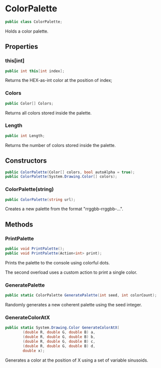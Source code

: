﻿# ColorPalette

```C#
public class ColorPalette;
```

Holds a color palette.

## Properties

### this[int]

```C#
public int this[int index];
```

Returns the HEX-as-int color at the position of index;

### Colors

```C#
public Color[] Colors;
```

Returns all colors stored inside the palette.

### Length

```C#
public int Length;
```

Returns the number of colors stored inside the palette.

## Constructors

```C#
public ColorPalette(Color[] colors, bool autoAlpha = true);
public ColorPalette(System.Drawing.Color[] colors);
```

### ColorPalette(string)

```C#
public ColorPalette(string url);
```

Creates a new palette from the format "rrggbb-rrggbb-...".

## Methods

### PrintPalette

```C#
public void PrintPalette();
public void PrintPalette(Action<int> print);
```

Prints the palette to the console using colorful dots.

The second overload uses a custom action to print a single color.

### GeneratePalette

```C#
public static ColorPalette GeneratePalette(int seed, int colorCount);
```

Randomly generates a new coherent palette using the seed integer.

### GenerateColorAtX

```C#
public static System.Drawing.Color GenerateColorAtX(
        (double R, double G, double B) a,
        (double R, double G, double B) b,
        (double R, double G, double B) c,
        (double R, double G, double B) d, 
        double x);
```

Generates a color at the position of X using a set of variable sinusoids.